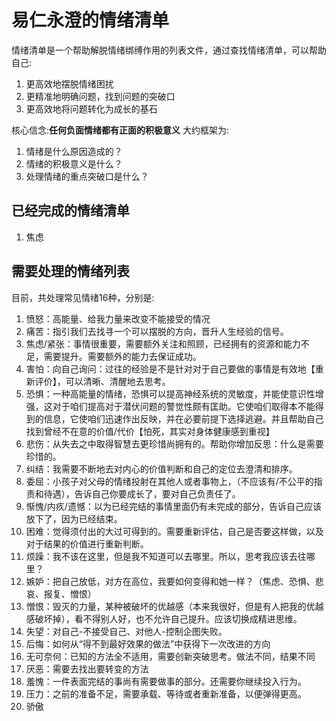 # 易仁永澄的情绪清单
情绪清单是一个帮助解脱情绪绑缚作用的列表文件，通过查找情绪清单，可以帮助自己:

1. 更高效地摆脱情绪困扰
2. 更精准地明确问题，找到问题的突破口
3. 更高效地将问题转化为成长的基石

核心信念:**任何负面情绪都有正面的积极意义**
大约框架为:

1. 情绪是什么原因造成的？
2. 情绪的积极意义是什么？
3. 处理情绪的重点突破口是什么？

## 已经完成的情绪清单

1. 焦虑

## 需要处理的情绪列表

目前，共处理常见情绪16种，分别是:

1. 愤怒：高能量、给我力量来改变不能接受的情况
2. 痛苦：指引我们去找寻一个可以摆脱的方向，晋升人生经验的信号。
3. 焦虑/紧张：事情很重要，需要额外关注和照顾，已经拥有的资源和能力不足，需要提升。需要额外的能力去保证成功。
4. 害怕：向自己询问：过往的经验是不是针对对于自己要做的事情是有效地【重新评价】，可以清晰、清醒地去思考。
5. 恐惧：一种高能量的情绪，恐惧可以提高神经系统的灵敏度，并能使意识性增强，这对于咱们提高对于潜伏问题的警觉性颇有匡助。它使咱们取得本不能得到的信息，它使咱们迅速作出反映，并在必要前提下选择逃避。并且帮助自己找到曾经不在意的价值/代价【怕死，其实对身体健康感到重视】
6. 悲伤：从失去之中取得智慧去更珍惜尚拥有的。帮助你增加反思：什么是需要珍惜的。
7. 纠结：我需要不断地去对内心的价值判断和自己的定位去澄清和排序。
8. 委屈：小孩子对父母的情绪投射在其他人或者事物上，（不应该有/不公平的指责和待遇），告诉自己你要成长了，要对自己负责任了。
9. 惭愧/内疚/遗憾：以为已经完结的事情里面仍有未完成的部分，告诉自己应该放下了，因为已经结束。
10. 困难：觉得须付出的大过可得到的。需要重新评估，自己是否要这样做，以及对于结果的价值进行重新判断。
11. 烦躁：我不该在这里，但是我不知道可以去哪里。所以，思考我应该去往哪里？
12. 嫉妒：把自己放低，对方在高位，我要如何变得和她一样？（焦虑、恐惧、悲哀、报复、憎恨）
13. 憎恨：毁灭的力量，某种被破坏的优越感（本来我很好，但是有人把我的优越感破坏掉），看不得别人好，也不允许自己提升。应该切换成精进思维。
14. 失望：对自己-不接受自己、对他人-控制企图失败。
15. 后悔：如何从“得不到最好效果的做法”中获得下一次改进的方向
16. 无可奈何：已知的方法全不适用，需要创新突破思考。做法不同，结果不同
17. 厌恶：需要去找出要转变的方法
18. 羞愧：一件表面完结的事尚有需要做事的部分。还需要你继续投入行为。
19. 压力：之前的准备不足，需要承载、等待或者重新准备，以便弹得更高。
20. 骄傲
